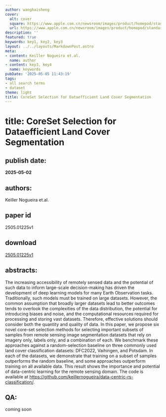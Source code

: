 ```yaml
---
author: wanghaisheng
cover:
  alt: cover
  square: https://www.apple.com.cn/newsroom/images/product/homepod/standard/Apple-HomePod-hero-230118_big.jpg.large_2x.jpg
  url: https://www.apple.com.cn/newsroom/images/product/homepod/standard/Apple-HomePod-hero-230118_big.jpg.large_2x.jpg
description: ''
featured: true
keywords: key1, key2, key3
layout: ../../layouts/MarkdownPost.astro
meta:
- content: Keiller Nogueira et.al.
  name: author
- content: key3, key4
  name: keywords
pubDate: '2025-05-05 11:43:19'
tags:
- all search terms
- dataset
theme: light
title: CoreSet Selection for Dataefficient Land Cover Segmentation
---
```


# title: CoreSet Selection for Dataefficient Land Cover Segmentation 
## publish date: 
**2025-05-02** 
## authors: 
  Keiller Nogueira et.al. 
## paper id
2505.01225v1
## download
[2505.01225v1](http://arxiv.org/abs/2505.01225v1)
## abstracts:
The increasing accessibility of remotely sensed data and the potential of such data to inform large-scale decision-making has driven the development of deep learning models for many Earth Observation tasks. Traditionally, such models must be trained on large datasets. However, the common assumption that broadly larger datasets lead to better outcomes tends to overlook the complexities of the data distribution, the potential for introducing biases and noise, and the computational resources required for processing and storing vast datasets. Therefore, effective solutions should consider both the quantity and quality of data. In this paper, we propose six novel core-set selection methods for selecting important subsets of samples from remote sensing image segmentation datasets that rely on imagery only, labels only, and a combination of each. We benchmark these approaches against a random-selection baseline on three commonly used land cover classification datasets: DFC2022, Vaihingen, and Potsdam. In each of the datasets, we demonstrate that training on a subset of samples outperforms the random baseline, and some approaches outperform training on all available data. This result shows the importance and potential of data-centric learning for the remote sensing domain. The code is available at https://github.com/keillernogueira/data-centric-rs-classification/.
## QA:
coming soon
